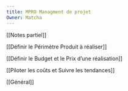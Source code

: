 ```yaml
---
title: MPRO Managment de projet
Owner: Matcha
---
```

[[Notes partiel]]

[[Définir le Périmètre Produit à réaliser]]

[[Définir le Budget et le Prix d’une réalisation]]

[[Piloter les coûts et Suivre les tendances]]

[[Général]]

